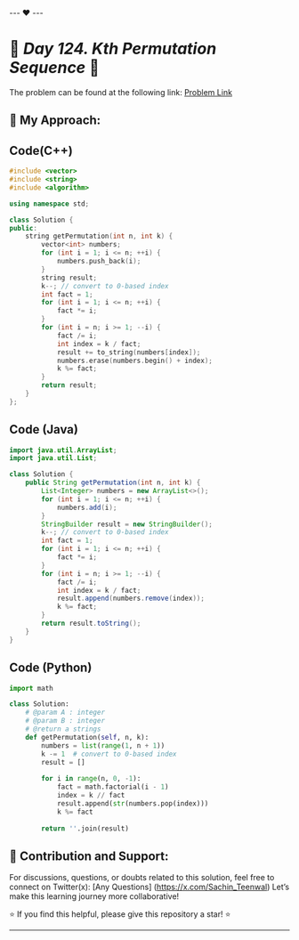 --- ❤️ ---

# 🚀 _Day 124. Kth Permutation Sequence_ 🧠


The problem can be found at the following link: [Problem Link](https://www.interviewbit.com/problems/kth-permutation-sequence/)

## 🎯 **My Approach:**


## Code(C++)
```cpp
#include <vector>
#include <string>
#include <algorithm>

using namespace std;

class Solution {
public:
    string getPermutation(int n, int k) {
        vector<int> numbers;
        for (int i = 1; i <= n; ++i) {
            numbers.push_back(i);
        }
        string result;
        k--; // convert to 0-based index
        int fact = 1;
        for (int i = 1; i <= n; ++i) {
            fact *= i;
        }
        for (int i = n; i >= 1; --i) {
            fact /= i;
            int index = k / fact;
            result += to_string(numbers[index]);
            numbers.erase(numbers.begin() + index);
            k %= fact;
        }
        return result;
    }
};
```

## Code (Java)

```java
import java.util.ArrayList;
import java.util.List;

class Solution {
    public String getPermutation(int n, int k) {
        List<Integer> numbers = new ArrayList<>();
        for (int i = 1; i <= n; ++i) {
            numbers.add(i);
        }
        StringBuilder result = new StringBuilder();
        k--; // convert to 0-based index
        int fact = 1;
        for (int i = 1; i <= n; ++i) {
            fact *= i;
        }
        for (int i = n; i >= 1; --i) {
            fact /= i;
            int index = k / fact;
            result.append(numbers.remove(index));
            k %= fact;
        }
        return result.toString();
    }
}
```

## Code (Python)

```python
import math

class Solution:
    # @param A : integer
    # @param B : integer
    # @return a strings
    def getPermutation(self, n, k):
        numbers = list(range(1, n + 1))
        k -= 1  # convert to 0-based index
        result = []
        
        for i in range(n, 0, -1):
            fact = math.factorial(i - 1)
            index = k // fact
            result.append(str(numbers.pop(index)))
            k %= fact
        
        return ''.join(result)
```



## 🎯 **Contribution and Support:**

For discussions, questions, or doubts related to this solution, feel free to connect on Twitter(x): [Any Questions] (https://x.com/Sachin_Teenwal) Let’s make this learning journey more collaborative!

⭐ If you find this helpful, please give this repository a star! ⭐

---
